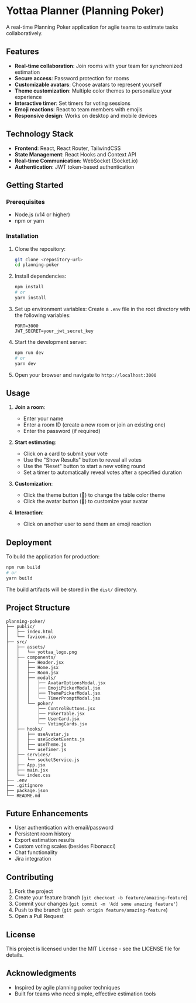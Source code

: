 # Yottaa Planner (Planning Poker)

A real-time Planning Poker application for agile teams to estimate tasks collaboratively.

## Features

- **Real-time collaboration**: Join rooms with your team for synchronized estimation
- **Secure access**: Password protection for rooms
- **Customizable avatars**: Choose avatars to represent yourself
- **Theme customization**: Multiple color themes to personalize your experience
- **Interactive timer**: Set timers for voting sessions
- **Emoji reactions**: React to team members with emojis
- **Responsive design**: Works on desktop and mobile devices

## Technology Stack

- **Frontend**: React, React Router, TailwindCSS
- **State Management**: React Hooks and Context API
- **Real-time Communication**: WebSocket (Socket.io)
- **Authentication**: JWT token-based authentication

## Getting Started

### Prerequisites

- Node.js (v14 or higher)
- npm or yarn

### Installation

1. Clone the repository:

   ```bash
   git clone <repository-url>
   cd planning-poker
   ```

2. Install dependencies:

   ```bash
   npm install
   # or
   yarn install
   ```

3. Set up environment variables:
   Create a `.env` file in the root directory with the following variables:

   ```
   PORT=3000
   JWT_SECRET=your_jwt_secret_key
   ```

4. Start the development server:

   ```bash
   npm run dev
   # or
   yarn dev
   ```

5. Open your browser and navigate to `http://localhost:3000`

## Usage

1. **Join a room**:

   - Enter your name
   - Enter a room ID (create a new room or join an existing one)
   - Enter the password (if required)

2. **Start estimating**:

   - Click on a card to submit your vote
   - Use the "Show Results" button to reveal all votes
   - Use the "Reset" button to start a new voting round
   - Set a timer to automatically reveal votes after a specified duration

3. **Customization**:

   - Click the theme button (🎨) to change the table color theme
   - Click the avatar button (👤) to customize your avatar

4. **Interaction**:
   - Click on another user to send them an emoji reaction

## Deployment

To build the application for production:

```bash
npm run build
# or
yarn build
```

The build artifacts will be stored in the `dist/` directory.

## Project Structure

```
planning-poker/
├── public/
│   ├── index.html
│   └── favicon.ico
├── src/
│   ├── assets/
│   │   └── yottaa_logo.png
│   ├── components/
│   │   ├── Header.jsx
│   │   ├── Home.jsx
│   │   ├── Room.jsx
│   │   ├── modals/
│   │   │   ├── AvatarOptionsModal.jsx
│   │   │   ├── EmojiPickerModal.jsx
│   │   │   ├── ThemePickerModal.jsx
│   │   │   └── TimerPromptModal.jsx
│   │   └── poker/
│   │       ├── ControlButtons.jsx
│   │       ├── PokerTable.jsx
│   │       ├── UserCard.jsx
│   │       └── VotingCards.jsx
│   ├── hooks/
│   │   ├── useAvatar.js
│   │   ├── useSocketEvents.js
│   │   ├── useTheme.js
│   │   └── useTimer.js
│   ├── services/
│   │   └── socketService.js
│   ├── App.jsx
│   ├── main.jsx
│   └── index.css
├── .env
├── .gitignore
├── package.json
└── README.md
```

## Future Enhancements

- User authentication with email/password
- Persistent room history
- Export estimation results
- Custom voting scales (besides Fibonacci)
- Chat functionality
- Jira integration

## Contributing

1. Fork the project
2. Create your feature branch (`git checkout -b feature/amazing-feature`)
3. Commit your changes (`git commit -m 'Add some amazing feature'`)
4. Push to the branch (`git push origin feature/amazing-feature`)
5. Open a Pull Request

## License

This project is licensed under the MIT License - see the LICENSE file for details.

## Acknowledgments

- Inspired by agile planning poker techniques
- Built for teams who need simple, effective estimation tools

